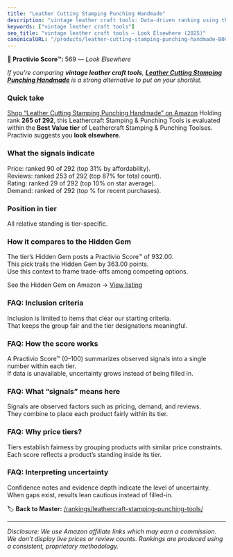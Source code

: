 ```yaml
---
title: "Leather Cutting Stamping Punching Handmade"
description: "vintage leather craft tools: Data-driven ranking using the Practivio Score™. Positioned by quality, value, demand, findability, momentum."
keywords: ["vintage leather craft tools"]
seo_title: "vintage leather craft tools — Look Elsewhere (2025)"
canonicalURL: "/products/leather-cutting-stamping-punching-handmade-B0C3X6RJXS/"
---
```


**🚫 Practivio Score™:** 569 — _Look Elsewhere_


*If you're comparing **vintage leather craft tools**, **[Leather Cutting Stamping Punching Handmade](https://www.amazon.com/dp/B0C3X6RJXS?tag=practivio-20)** is a strong alternative to put on your shortlist.*
### Quick take
[Shop “Leather Cutting Stamping Punching Handmade” on Amazon](https://www.amazon.com/dp/B0C3X6RJXS?tag=practivio-20)
Holding rank **265 of 292**, this Leathercraft Stamping & Punching Tools is evaluated within the **Best Value tier** of Leathercraft Stamping & Punching Toolses.  
Practivio suggests you **look elsewhere**.

### What the signals indicate
Price: ranked 90 of 292 (top 31% by affordability).  
Reviews: ranked 253 of 292 (top 87% for total count).  
Rating: ranked 29 of 292 (top 10% on star average).  
Demand: ranked  of 292 (top % for recent purchases).

### Position in tier
All relative standing is tier-specific.

### How it compares to the Hidden Gem
The tier’s Hidden Gem posts a Practivio Score™ of 932.00.  
This pick trails the Hidden Gem by 363.00 points.  
Use this context to frame trade-offs among competing options.  

See the Hidden Gem on Amazon → [View listing](https://www.amazon.com/dp/B00004T7WS?tag=practivio-20)

### FAQ: Inclusion criteria
Inclusion is limited to items that clear our starting criteria.  
That keeps the group fair and the tier designations meaningful.

### FAQ: How the score works
A Practivio Score™ (0–100) summarizes observed signals into a single number within each tier.  
If data is unavailable, uncertainty grows instead of being filled in.

### FAQ: What “signals” means here
Signals are observed factors such as pricing, demand, and reviews.  
They combine to place each product fairly within its tier.

### FAQ: Why price tiers?
Tiers establish fairness by grouping products with similar price constraints.  
Each score reflects a product’s standing inside its tier.

### FAQ: Interpreting uncertainty
Confidence notes and evidence depth indicate the level of uncertainty.  
When gaps exist, results lean cautious instead of filled-in.


🏷️ **Back to Master:** [/rankings/leathercraft-stamping-punching-tools/](/rankings/leathercraft-stamping-punching-tools/)

---
_Disclosure: We use Amazon affiliate links which may earn a commission. We don’t display live prices or review counts. Rankings are produced using a consistent, proprietary methodology._
